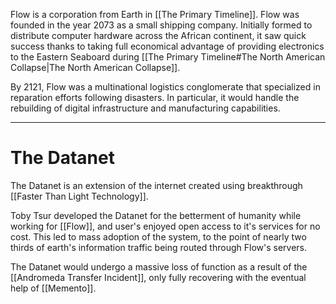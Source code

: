 Flow is a corporation from Earth in [[The Primary Timeline]]. Flow was founded in the year 2073 as a small shipping company. Initially formed to distribute computer hardware across the African continent, it saw quick success thanks to taking full economical advantage of providing electronics to the Eastern Seaboard during [[The Primary Timeline#The North American Collapse|The North American Collapse]].

By 2121, Flow was a multinational logistics conglomerate that specialized in reparation efforts following disasters. In particular, it would handle the rebuilding of digital infrastructure and manufacturing capabilities.

---
# The Datanet
The Datanet is an extension of the internet created using breakthrough [[Faster Than Light Technology]]. 

Toby Tsur developed the Datanet for the betterment of humanity while working for [[Flow]], and user's enjoyed open access to it's services for no cost. This led to mass adoption of the system, to the point of nearly two thirds of earth's information traffic being routed through Flow's servers.

The Datanet would undergo a massive loss of function as a result of the [[Andromeda Transfer Incident]], only fully recovering with the eventual help of [[Memento]].